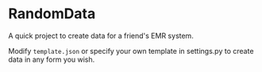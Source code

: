 RandomData
==========

A quick project to create data for a friend's EMR system.

Modify `template.json` or specify your own template in settings.py to create data in any form you wish.